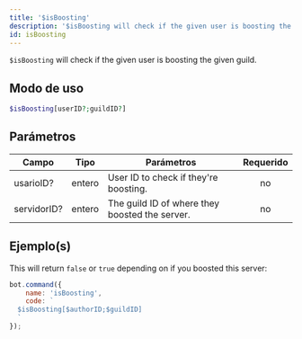 ```yaml
---
title: '$isBoosting'
description: '$isBoosting will check if the given user is boosting the given guild.'
id: isBoosting
---
```


`$isBoosting` will check if the given user is boosting the given guild.

## Modo de uso

```php
$isBoosting[userID?;guildID?]
```

## Parámetros

| Campo       | Tipo   | Parámetros                                     | Requerido |
| ----------- | ------ | ---------------------------------------------- |:---------:|
| usarioID?   | entero | User ID to check if they're boosting.          |    no     |
| servidorID? | entero | The guild ID of where they boosted the server. |    no     |

## Ejemplo(s)

This will return `false` or `true` depending on if you boosted this server:

```javascript
bot.command({
    name: 'isBoosting',
    code: `
  $isBoosting[$authorID;$guildID]
  `
});
```
